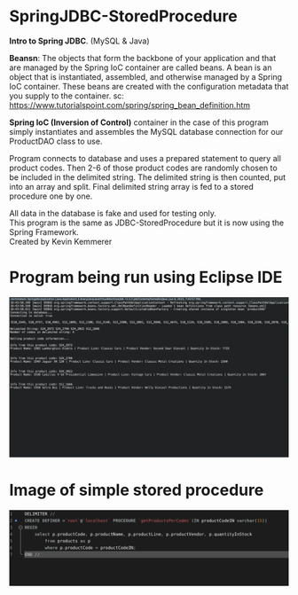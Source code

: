 # SpringJDBC-StoredProcedure
**Intro to Spring JDBC**. (MySQL & Java)<br/>

**Beansn**: The objects that form the backbone of your application and that are managed by the Spring IoC container are called beans. A bean is an object that is instantiated, assembled, and otherwise managed by a Spring IoC container. These beans are created with the configuration metadata that you supply to the container. sc: https://www.tutorialspoint.com/spring/spring_bean_definition.htm<br/>

**Spring IoC (Inversion of Control)** container in the case of this program simply instantiates and assembles the MySQL database connection for our ProductDAO class to use.<br/>

Program connects to database and uses a prepared statement to query all product codes. Then 2-6 of those product codes are randomly chosen
to be included in the delimited string. The delimited string is then counted, put into an array and split. Final delimited string array is fed to a stored procedure one by one.<br/>

All data in the database is fake and used for testing only.<br/>
This program is the same as JDBC-StoredProcedure but it is now using the Spring Framework.<br/>
Created by Kevin Kemmerer


# Program being run using Eclipse IDE
![jdbc1](https://github.com/kkemmere/SpringJDBC-StoredProcedure/blob/main/Screen%20Shot%202022-06-09%20at%207.52.22%20PM.png)
<br/>


# Image of simple stored procedure
![jdbc1](https://github.com/kkemmere/JDBC-StoredProcedure/blob/main/Screen%20Shot%202022-05-26%20at%202.59.36%20AM.png)
<br/>
